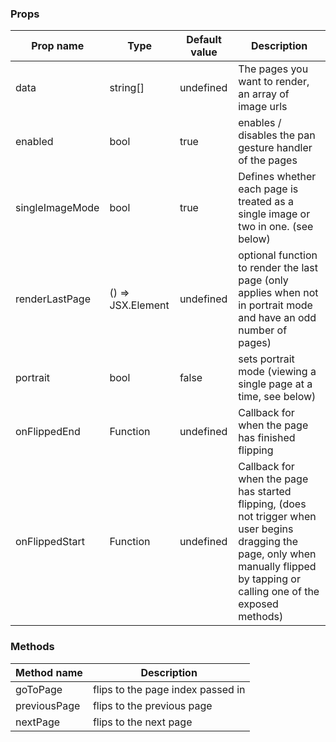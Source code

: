 ### Props

| Prop name       | Type              | Default value | Description                                                                                                                                                                         |
| --------------- | ----------------- | ------------- | ----------------------------------------------------------------------------------------------------------------------------------------------------------------------------------- |
| data            | string[]          | undefined     | The pages you want to render, an array of image urls                                                                                                                                |
| enabled         | bool              | true          | enables / disables the pan gesture handler of the pages                                                                                                                             |
| singleImageMode | bool              | true          | Defines whether each page is treated as a single image or two in one. (see below)                                                                                                   |
| renderLastPage  | () => JSX.Element | undefined     | optional function to render the last page (only applies when not in portrait mode and have an odd number of pages)                                                                  |
| portrait        | bool              | false         | sets portrait mode (viewing a single page at a time, see below)                                                                                                                     |
| onFlippedEnd    | Function          | undefined     | Callback for when the page has finished flipping                                                                                                                                    |
| onFlippedStart  | Function          | undefined     | Callback for when the page has started flipping, (does not trigger when user begins dragging the page, only when manually flipped by tapping or calling one of the exposed methods) |

### Methods

| Method name  | Description                       |
| ------------ | --------------------------------- |
| goToPage     | flips to the page index passed in |
| previousPage | flips to the previous page        |
| nextPage     | flips to the next page            |
